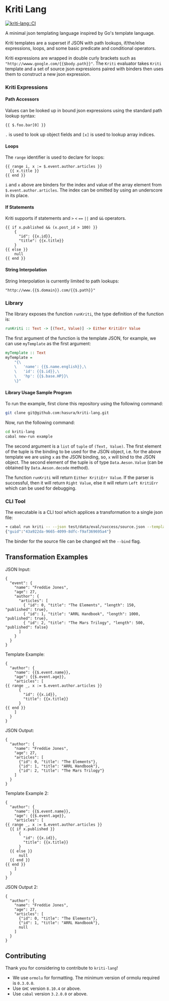# Kriti Lang

[![kriti-lang::CI](https://github.com/hasura/kriti-lang/actions/workflows/haskell.yml/badge.svg)](https://github.com/hasura/kriti-lang/actions/workflows/haskell.yml)

A minimal json templating language inspired by Go's template language.

Kriti templates are a superset if JSON with path lookups, if/the/else expressions, loops, and some basic predicate and conditional operators.

Kriti expressions are wrapped in double curly brackets such as `"http://wwww.google.com/{{$body.path}}"`. The `Kriti` evaluator takes `Kriti` template and a set of source json expressions paired with binders then uses them to construct a new json expression.

### Kriti Expressions

#### Path Accessors

Values can be looked up in bound json expressions using the standard path lookup syntax:
```
{{ $.foo.bar[0] }}
```
`.` is used to look up object fields and `[x]` is used to lookup array indices.

#### Loops

The `range` identifier is used to declare for loops:
```
{{ range i, x := $.event.author.articles }}
  {{ x.title }}
{{ end }}
```
`i` and `x` above are binders for the index and value of the array element from `$.event.author.articles`. The index can be omitted by using an underscore in its place.

#### If Statements
Kriti supports if statements and `>` `<` `==` `||` and `&&` operators.
```
{{ if x.published && (x.post_id > 100) }}
    {
      "id": {{x.id}},
      "title": {{x.title}}
    }
{{ else }}
    null
{{ end }}
```

#### String Interpolation
String Interpolation is currently limited to path lookups:
```
"http://www.{{$.domain}}.com/{{$.path}}"
```

### Library
The library exposes the function `runKriti`, the type definition of the function is:
``` haskell
runKriti :: Text -> [(Text, Value)] -> Either KritiErr Value
```
The first argument of the function is the template JSON, for example, we can use `myTemplate` as the first argument:
``` haskell
myTemplate :: Text
myTemplate =
    "{\
    \   'name': {{$.name.english}},\
    \   'id': {{$.id}},\
    \   'hp': {{$.base.HP}}\
    \}"
```

#### Library Usage Sample Program
To run the example, first clone this repository using the following command:
``` sh
git clone git@github.com:hasura/kriti-lang.git
```
Now, run the following command:
``` sh
cd kriti-lang
cabal new-run example
```

The second argument is a `list` of `tuple` of `(Text, Value)`. The first element of the tuple is the binding to be used for the JSON object, i.e. for the above template we are using `x` as the JSON binding, so, `x` will bind to the JSON object. The second element of the tuple is of type `Data.Aeson.Value` (can be obtained by `Data.Aeson.decode` method).

The function `runKriti` will return `Either KritiErr Value`. If the parser is successful, then it will return `Right Value`, else it will return `Left KritiErr` which can be used for debugging.

### CLI Tool
The executable is a CLI tool which applices a transformation to a single json file:
``` bash
➜ cabal run kriti -- --json test/data/eval/success/source.json --template test/data/eval/success/examples/example1.kriti
{"guid":"43a922da-9665-4099-8dfc-f9af369695a4"}
```
The binder for the source file can be changed wit the `--bind` flag.

## Transformation Examples

JSON Input:
```
{
  "event": {
    "name": "Freddie Jones",
    "age": 27,
    "author": {
      "articles": [
        { "id": 0, "title": "The Elements", "length": 150, "published": true},
        { "id": 1, "title": "ARRL Handbook", "length": 1000, "published": true},
        { "id": 2, "title": "The Mars Trilogy", "length": 500, "published": false}
      ]
    }
  }
}
```

Template Example:
```
{
  "author": {
    "name": {{$.event.name}},
    "age": {{$.event.age}},
    "articles": [
{{ range _, x := $.event.author.articles }}
      {
        "id": {{x.id}},
        "title": {{x.title}}
      }
{{ end }}
    ]
  }
}
```
JSON Output:
```
{
  "author": {
    "name": "Freddie Jones",
    "age": 27,
    "articles": [
      {"id": 0, "title": "The Elements"},
      {"id": 1, "title": "ARRL Handbook"},
      {"id": 2, "title": "The Mars Trilogy"}
    ]
  }
}
```

Template Example 2:
```
{
  "author": {
    "name": {{$.event.name}},
    "age": {{$.event.age}},
    "articles": [
{{ range _, x := $.event.author.articles }}
  {{ if x.published }}
      {
        "id": {{x.id}},
        "title": {{x.title}}
      }
  {{ else }}
      null
  {{ end }}
{{ end }}
    ]
  }
}
```

JSON Output 2:
```
{
  "author": {
    "name": "Freddie Jones",
    "age": 27,
    "articles": [
      {"id": 0, "title": "The Elements"},
      {"id": 1, "title": "ARRL Handbook"},
      null
    ]
  }
}
```

## Contributing

Thank you for considering to contribute to `kriti-lang`!

- We use `ormolu` for formatting. The minimum version of ormolu required is `0.3.0.0`.
- Use `GHC` version `8.10.4` or above.
- Use `cabal` version `3.2.0.0` or above.
